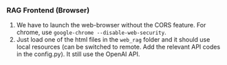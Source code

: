 ### RAG Frontend (Browser)

1. We have to launch the web-browser without the CORS feature. For chrome, use `google-chrome --disable-web-security`.
2. Just load one of the html files in the `web_rag` folder and it should use local resources (can be switched to remote. Add the relevant API codes in the config.py). It still use the OpenAI API. 